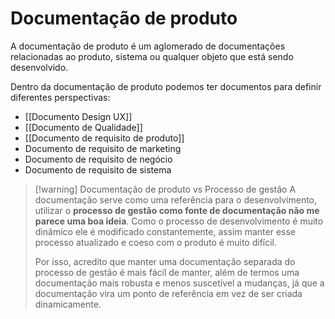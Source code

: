 # Documentação de produto

A documentação de produto é um aglomerado de documentações relacionadas ao produto, sistema ou qualquer objeto que está sendo desenvolvido.

Dentro da documentação de produto podemos ter documentos para definir diferentes perspectivas:

- [[Documento Design UX]]
- [[Documento de Qualidade]]
- [[Documento de requisito de produto]]
- Documento de requisito de marketing
- Documento de requisito de negócio
- Documento de requisito de sistema

> [!warning] Documentação de produto vs Processo de gestão
> A documentação serve como uma referência para o desenvolvimento, utilizar o **processo de gestão como fonte de documentação não me parece uma boa ideia**. Como o processo de desenvolvimento é muito dinâmico ele é modificado constantemente, assim manter esse processo atualizado e coeso com o produto é muito difícil.
> 
> Por isso, acredito que manter uma documentação separada do processo de gestão é mais fácil de manter, além de termos uma documentação mais robusta e menos suscetível a mudanças, já que a documentação vira um ponto de referência em vez de ser criada dinamicamente.


